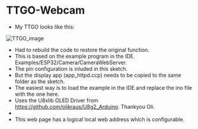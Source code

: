 # TTGO-Webcam
+ My TTGO looks like this:

![TTGO_image](https://user-images.githubusercontent.com/24758833/167496067-3f68a98a-68ff-4860-8122-55b17c9839d9.png)

+ Had to rebuild the code to restore the original function.
+ This is based on the example program in the IDE.  Examples/ESP32/Camera/CameraWebServer.
+ The pin configuration is inluded in this sketch.
+ But the display app (app_httpd.ccp) needs to be copied to the same folder as the sketch.
+ The easiest way is to load the example in the IDE and replace the ino file with the one here.
+ Uses the U8xlib OLED Driver from https://github.com/olikraus/U8g2_Arduino.  Thankyou Oli.
+ 
+ This web page has a logical local web address which is configurable.

